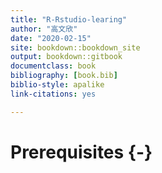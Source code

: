```yaml
--- 
title: "R-Rstudio-learing"
author: "高文欣"
date: "2020-02-15"
site: bookdown::bookdown_site
output: bookdown::gitbook
documentclass: book
bibliography: [book.bib]
biblio-style: apalike
link-citations: yes

---
```


# Prerequisites {-}

